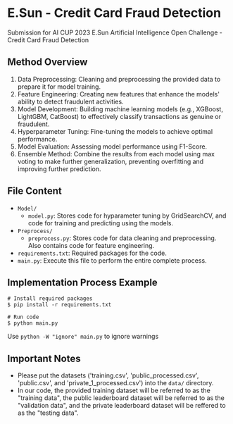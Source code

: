 # E.Sun - Credit Card Fraud Detection

Submission for AI CUP 2023 E.Sun Artificial Intelligence Open Challenge - Credit Card Fraud Detection

## Method Overview

1. Data Preprocessing: Cleaning and preprocessing the provided data to prepare it for model training.
2. Feature Engineering: Creating new features that enhance the models' ability to detect fraudulent activities.
3. Model Development: Building machine learning models (e.g., XGBoost, LightGBM, CatBoost) to effectively classify transactions as genuine or fraudulent.
4. Hyperparameter Tuning: Fine-tuning the models to achieve optimal performance.
5. Model Evaluation: Assessing model performance using F1-Score.
6. Ensemble Method: Combine the results from each model using max voting to make further generalization, preventing overfitting and improving further prediction.

## File Content

- ```Model/```
	- ```model.py```: Stores code for hyparameter tuning by GridSearchCV, and code for training and predicting using the models.
- ```Preprocess/```
	- ```preprocess.py```: Stores code for data cleaning and preprocessing. Also contains code for feature engineering.
- ```requirements.txt```: Required packages for the code.
- ```main.py```: Execute this file to perform the entire complete process.

 ## Implementation Process Example

 ```
# Install required packages
$ pip install -r requirements.txt 

# Run code
$ python main.py
```
Use ```python -W "ignore" main.py``` to ignore warnings

## Important Notes

- Please put the datasets ('training.csv', 'public_processed.csv', 'public.csv', and 'private_1_processed.csv') into the ```data/``` directory.
- In our code, the provided training dataset will be referred to as the "training data", the public leaderboard dataset will be referred to as the "validation data", and the private leaderboard dataset will be reffered to as the "testing data".
